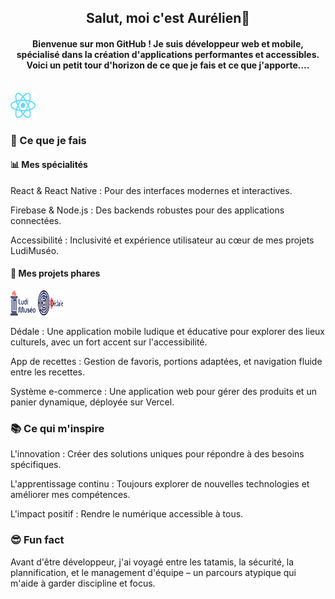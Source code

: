 <h2 align="center"> Salut, moi c'est Aurélien👋</h2>
<h4 align="center">Bienvenue sur mon GitHub ! Je suis développeur web et mobile, spécialisé dans la création d'applications performantes et accessibles.
Voici un petit tour d'horizon de ce que je fais et ce que j'apporte....</h4>
</br>

<img src="./assets/React-icon.svg.png" alt="react-icon" width="40" height="40"/>

<h3>🚀 Ce que je fais</h3>

<h4>📊 Mes spécialités</h4>

<p>React & React Native : Pour des interfaces modernes et interactives.

Firebase & Node.js : Des backends robustes pour des applications connectées.

Accessibilité : Inclusivité et expérience utilisateur au cœur de mes projets LudiMuséo.</p>

<h4>🔧 Mes projets phares</h4>

<img src="./assets/logo-ludimuseo.png" alt="ludimuseo" width="40" height="40"/>
<img src="./assets/logo-dedale.png" alt="dedale" width="40" height="40"/>

<p>Dédale : Une application mobile ludique et éducative pour explorer des lieux culturels, avec un fort accent sur l'accessibilité.

App de recettes : Gestion de favoris, portions adaptées, et navigation fluide entre les recettes.

Système e-commerce : Une application web pour gérer des produits et un panier dynamique, déployée sur Vercel.</p>

<h3>📚 Ce qui m'inspire</h3>

<p>L'innovation : Créer des solutions uniques pour répondre à des besoins spécifiques.

L'apprentissage continu : Toujours explorer de nouvelles technologies et améliorer mes compétences.

L'impact positif : Rendre le numérique accessible à tous.</p>

<h3>😎 Fun fact</h3>

<p>Avant d'être développeur, j'ai voyagé entre les tatamis, la sécurité, la plannification, et le management d'équipe – un parcours atypique qui m'aide à garder discipline et focus.</p>

